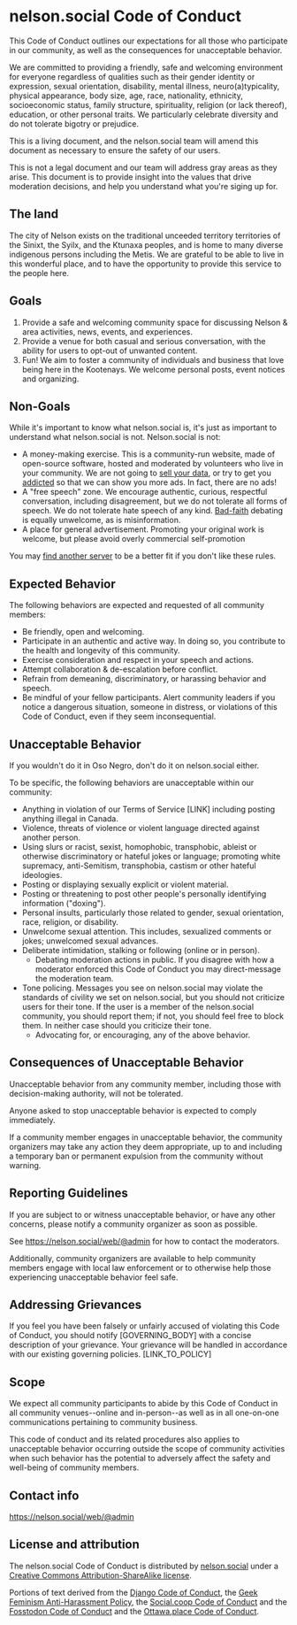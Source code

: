 # nelson.social Code of Conduct

This Code of Conduct outlines our expectations for all those who participate in our community, as well as the consequences for unacceptable behavior.

We are committed to providing a friendly, safe and welcoming environment for everyone regardless of qualities such as their gender identity or expression, sexual orientation, disability, mental illness, neuro(a)typicality, physical appearance, body size, age, race, nationality, ethnicity, socioeconomic status, family structure, spirituality, religion (or lack thereof), education, or other personal traits. We particularly celebrate diversity and do not tolerate bigotry or prejudice.

This is a living document, and the nelson.social team will amend this document as necessary to ensure the safety of our users.

This is not a legal document and our team will address gray areas as they arise. This document is to provide insight into the values that drive moderation decisions, and help you understand what you're siging up for.

## The land

The city of Nelson exists on the traditional unceeded territory territories of the Sinixt, the Syilx, and the Ktunaxa peoples, and is home to many diverse indigenous persons including the Metis. We are grateful to be able to live in this wonderful place, and to have the opportunity to provide this service to the people here.

## Goals

  1. Provide a safe and welcoming community space for discussing Nelson & area activities, news, events, and experiences.
  1. Provide a venue for both casual and serious conversation, with the ability for users to opt-out of unwanted content.
  1. Fun! We aim to foster a community of individuals and business that love being here in the Kootenays. We welcome personal posts, event notices and organizing.

## Non-Goals

While it's important to know what nelson.social is, it's just as important to understand what nelson.social is not. Nelson.social is not:

* A money-making exercise. This is a community-run website, made of open-source software, hosted and moderated by volunteers who live in your community. We are not going to [sell your data](https://en.wikipedia.org/wiki/Facebook%E2%80%93Cambridge_Analytica_data_scandal), or try to get you [addicted](https://www.theguardian.com/technology/2017/nov/09/facebook-sean-parker-vulnerability-brain-psychology) so that we can show you more ads. In fact, there are no ads!
* A "free speech" zone. We encourage authentic, curious, respectful conversation, including disagreement, but we do not tolerate all forms of speech. We do not tolerate hate speech of any kind. [Bad-faith](https://en.wikipedia.org/wiki/Bad_faith) debating is equally unwelcome, as is misinformation.
* A place for general advertisement. Promoting your original work is welcome, but please avoid overly commercial self-promotion

You may [find another server](https://instances.social/) to be a better fit if you don't like these rules.

## Expected Behavior

The following behaviors are expected and requested of all community members:

  * Be friendly, open and welcoming.
  * Participate in an authentic and active way. In doing so, you contribute to the health and longevity of this community.
  * Exercise consideration and respect in your speech and actions.
  * Attempt collaboration & de-escalation before conflict.
  * Refrain from demeaning, discriminatory, or harassing behavior and speech.
  * Be mindful of your fellow participants. Alert community leaders if you notice a dangerous situation, someone in distress, or violations of this Code of Conduct, even if they seem inconsequential.
  
## Unacceptable Behavior

If you wouldn't do it in Oso Negro, don't do it on nelson.social either.

To be specific, the following behaviors are unacceptable within our community:

  * Anything in violation of our Terms of Service [LINK] including posting anything illegal in Canada.
  * Violence, threats of violence or violent language directed against another person.
  * Using slurs or racist, sexist, homophobic, transphobic, ableist or otherwise discriminatory or hateful jokes or language; promoting white supremacy, anti-Semitism, transphobia, castism or other hateful ideologies.
  * Posting or displaying sexually explicit or violent material.
  * Posting or threatening to post other people's personally identifying information ("doxing").
  * Personal insults, particularly those related to gender, sexual orientation, race, religion, or disability.
  * Unwelcome sexual attention. This includes, sexualized comments or jokes; unwelcomed sexual advances.
  * Deliberate intimidation, stalking or following (online or in person).
	* Debating moderation actions in public. If you disagree with how a moderator enforced this Code of Conduct you may direct-message the moderation team.
  * Tone policing. Messages you see on nelson.social may violate the standards of civility we set on nelson.social, but you should not criticize users for their tone. If the user is a member of the nelson.social community, you should report them; if not, you should feel free to block them. In neither case should you criticize their tone.
	* Advocating for, or encouraging, any of the above behavior.

## Consequences of Unacceptable Behavior

Unacceptable behavior from any community member, including those with decision-making authority, will not be tolerated.

Anyone asked to stop unacceptable behavior is expected to comply immediately.

If a community member engages in unacceptable behavior, the community organizers may take any action they deem appropriate, up to and including a temporary ban or permanent expulsion from the community without warning.

## Reporting Guidelines

If you are subject to or witness unacceptable behavior, or have any other concerns, please notify a community organizer as soon as possible. 

See https://nelson.social/web/@admin for how to contact the moderators.

Additionally, community organizers are available to help community members engage with local law enforcement or to otherwise help those experiencing unacceptable behavior feel safe.

## Addressing Grievances

If you feel you have been falsely or unfairly accused of violating this Code of Conduct, you should notify [GOVERNING_BODY] with a concise description of your grievance. Your grievance will be handled in accordance with our existing governing policies. [LINK_TO_POLICY]

## Scope

We expect all community participants to abide by this Code of Conduct in all community venues--online and in-person--as well as in all one-on-one communications pertaining to community business.

This code of conduct and its related procedures also applies to unacceptable behavior occurring outside the scope of community activities when such behavior has the potential to adversely affect the safety and well-being of community members.

## Contact info

https://nelson.social/web/@admin

## License and attribution

The nelson.social Code of Conduct is distributed by [nelson.social](http://nelson.social) under a [Creative Commons Attribution-ShareAlike license](http://creativecommons.org/licenses/by-sa/3.0/). 

Portions of text derived from the [Django Code of Conduct](https://www.djangoproject.com/conduct/), the [Geek Feminism Anti-Harassment Policy](http://geekfeminism.wikia.com/wiki/Conference_anti-harassment/Policy), the [Social.coop Code of Conduct](https://wiki.social.coop/rules-and-bylaws/Code-of-conduct.html) and the [Fosstodon Code of Conduct](https://hub.fosstodon.org/coc/) and the [Ottawa.place Code of Conduct](https://ottawa.place/terms#coc).